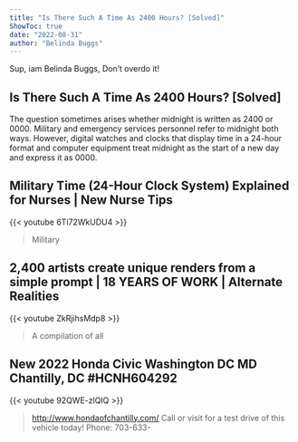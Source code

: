 ```yaml
---
title: "Is There Such A Time As 2400 Hours? [Solved]"
ShowToc: true 
date: "2022-08-31"
author: "Belinda Buggs" 
---
```


Sup, iam Belinda Buggs, Don’t overdo it!
## Is There Such A Time As 2400 Hours? [Solved]
The question sometimes arises whether midnight is written as 2400 or 0000. Military and emergency services personnel refer to midnight both ways. However, digital watches and clocks that display time in a 24-hour format and computer equipment treat midnight as the start of a new day and express it as 0000.

## Military Time (24-Hour Clock System) Explained for Nurses | New Nurse Tips
{{< youtube 6Ti72WkUDU4 >}}
>Military 

## 2,400 artists create unique renders from a simple prompt | 18 YEARS OF WORK | Alternate Realities
{{< youtube ZkRjihsMdp8 >}}
>A compilation of all 

## New 2022 Honda Civic Washington DC MD Chantilly, DC #HCNH604292
{{< youtube 92QWE-zlQIQ >}}
>http://www.hondaofchantilly.com/ Call or visit for a test drive of this vehicle today! Phone: 703-633-

